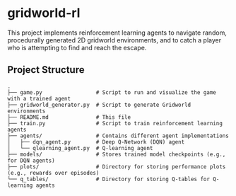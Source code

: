# gridworld-rl

This project implements reinforcement learning agents to navigate random, procedurally generated 2D gridworld environments, and to catch a player who is attempting to find and reach the escape.

## Project Structure

```
.
├── game.py                 # Script to run and visualize the game with a trained agent
├── gridworld_generator.py  # Script to generate Gridworld environments
├── README.md               # This file
├── train.py                # Script to train reinforcement learning agents
├── agents/                 # Contains different agent implementations
│   ├── dqn_agent.py        # Deep Q-Network (DQN) agent
│   └── qlearning_agent.py  # Q-learning agent
├── models/                 # Stores trained model checkpoints (e.g., for DQN agents)
├── plots/                  # Directory for storing performance plots (e.g., rewards over episodes)
└── q_tables/               # Directory for storing Q-tables for Q-learning agents
```

